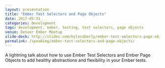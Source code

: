 ```yaml
---
layout: presentation
title: "Ember Test Selectors and Page Objects"
date: 2017-05-31
categories: Development
tags: development, ember, testing, test selectors, page objects
venue: Denver Ember Meetup
slide-deck: http://slides.com/kylecoberly/ember-test-selectors-page-objects#/
permalink: /speaking/ember-test-selectors-and-page-objects/
---
```

A lightning talk about how to use Ember Test Selectors and Ember Page Objects to add healthy abstractions and flexibility in your Ember tests.

